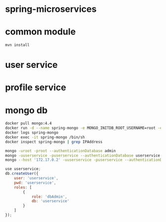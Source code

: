 # spring-microservices

# common module
```sh
mvn install
```
# user service

# profile service

# mongo db
```sh
docker pull mongo:4.4
docker run -d --name spring-mongo -e MONGO_INITDB_ROOT_USERNAME=root -e MONGO_INITDB_ROOT_PASSWORD=root mongo:4.4
docker logs spring-mongo
docker exec -it spring-mongo /bin/sh
docker inspect spring-mongo | grep IPAddress

mongo -uroot -proot --authenticationDatabase admin
mongo -uuserservice -puserservice --authenticationDatabase userservice
mongo --host '172.17.0.2' -uuserservice -puserservice --authenticationDatabase userservice

```
```js
use userservice;
db.createUser({
	user: 'userservice',
	pwd: 'userservice',
	roles: [
		{
			role: 'dbAdmin',
			db: 'userservice'
		}
	]
});

```
